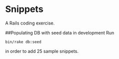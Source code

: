 # Snippets
A Rails coding exercise.

##Populating DB with seed data in development
Run

    bin/rake db:seed

in order to add 25 sample snippets.
